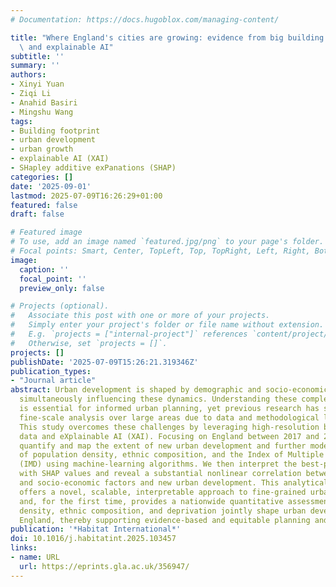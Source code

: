 ```yaml
---
# Documentation: https://docs.hugoblox.com/managing-content/

title: "Where England's cities are growing: evidence from big building footprint data\
  \ and explainable AI"
subtitle: ''
summary: ''
authors:
- Xinyi Yuan
- Ziqi Li
- Anahid Basiri
- Mingshu Wang
tags:
- Building footprint
- urban development
- urban growth
- explainable AI (XAI)
- SHapley additive exPanations (SHAP)
categories: []
date: '2025-09-01'
lastmod: 2025-07-09T16:26:29+01:00
featured: false
draft: false

# Featured image
# To use, add an image named `featured.jpg/png` to your page's folder.
# Focal points: Smart, Center, TopLeft, Top, TopRight, Left, Right, BottomLeft, Bottom, BottomRight.
image:
  caption: ''
  focal_point: ''
  preview_only: false

# Projects (optional).
#   Associate this post with one or more of your projects.
#   Simply enter your project's folder or file name without extension.
#   E.g. `projects = ["internal-project"]` references `content/project/deep-learning/index.md`.
#   Otherwise, set `projects = []`.
projects: []
publishDate: '2025-07-09T15:26:21.319346Z'
publication_types:
- "Journal article"
abstract: Urban development is shaped by demographic and socio-economic factors, while
  simultaneously influencing these dynamics. Understanding these complex relationships
  is essential for informed urban planning, yet previous research has struggled with
  fine-scale analysis over large areas due to data and methodological limitations.
  This study overcomes these challenges by leveraging high-resolution building footprint
  data and eXplainable AI (XAI). Focusing on England between 2017 and 2023, we first
  quantify and map the extent of new urban development and further model it as a function
  of population density, ethnic composition, and the Index of Multiple Deprivation
  (IMD) using machine-learning algorithms. We then interpret the best-performing model
  with SHAP values and reveal a substantial nonlinear correlation between these demographic
  and socio-economic factors and new urban development. This analytical framework
  offers a novel, scalable, interpretable approach to fine-grained urban analysis,
  and, for the first time, provides a nationwide quantitative assessment of how population
  density, ethnic composition, and deprivation jointly shape urban development in
  England, thereby supporting evidence-based and equitable planning and policymaking.
publication: '*Habitat International*'
doi: 10.1016/j.habitatint.2025.103457
links:
- name: URL
  url: https://eprints.gla.ac.uk/356947/
---
```

